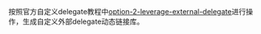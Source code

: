 按照官方自定义delegate教程中[option-2-leverage-external-delegate](https://github.com/tensorflow/tensorflow/blob/5dcfc51118817f27fad5246812d83e5dccdc5f72/tensorflow/lite/g3doc/performance/implementing_delegate.md#option-2-leverage-external-delegate)进行操作，生成自定义外部delegate动态链接库。


